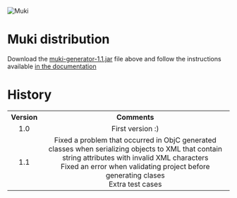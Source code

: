 ![Muki](https://raw.github.com/wiki/97bytes/Muki/resources/logo_muki.png)

Muki distribution
=================

Download the [muki-generator-1.1.jar](https://github.com/97bytes/Muki/blob/master/bin-distribution/muki-generator-1.1.jar?raw=true) file above and follow the instructions available [in the documentation](https://github.com/97bytes/Muki/wiki)

History
=======

<table>
    <tr>
        <th align="center"><b>Version</b></th>
        <th align="center"><b>Comments</b></th>
    </tr>
    <tr>
        <td align="center">1.0</td>
        <td align="center">First version :)</td>
    </tr>
    <tr>
        <td align="center">1.1</td>
        <td align="center">Fixed a problem that occurred in ObjC generated classes when serializing objects to XML that contain string attributes with invalid XML characters<br>
        	Fixed an error when validating project before generating clases<br>
        	Extra test cases
         </td>
    </tr>
</table>
